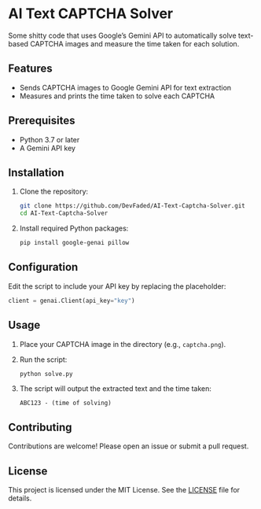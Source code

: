 # AI Text CAPTCHA Solver

Some shitty code that uses Google’s Gemini API to automatically solve text-based CAPTCHA images and measure the time taken for each solution.

## Features

* Sends CAPTCHA images to Google Gemini API for text extraction
* Measures and prints the time taken to solve each CAPTCHA

## Prerequisites

* Python 3.7 or later
* A Gemini API key

## Installation

1. Clone the repository:

   ```bash
   git clone https://github.com/DevFaded/AI-Text-Captcha-Solver.git
   cd AI-Text-Captcha-Solver
   ```
2. Install required Python packages:

   ```bash
   pip install google-genai pillow
   ```

## Configuration

Edit the script to include your API key by replacing the placeholder:

```python
client = genai.Client(api_key="key")
```

## Usage

1. Place your CAPTCHA image in the directory (e.g., `captcha.png`).
2. Run the script:

   ```bash
   python solve.py
   ```
3. The script will output the extracted text and the time taken:

   ```text
   ABC123 - (time of solving)
   ```

## Contributing

Contributions are welcome! Please open an issue or submit a pull request.

## License

This project is licensed under the MIT License. See the [LICENSE](LICENSE.MD) file for details.

